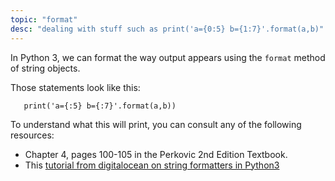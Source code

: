```yaml
---
topic: "format"
desc: "dealing with stuff such as print('a={0:5} b={1:7}'.format(a,b)"
---
```


In Python 3, we can format the way output appears using the `format` method of string
objects.

Those statements look like this:

```
   print('a={:5} b={:7}'.format(a,b))
```

To understand what this will print, you can consult any of the following resources:

* Chapter 4, pages 100-105 in the Perkovic 2nd Edition Textbook.
* This [tutorial from digitalocean on string formatters in Python3](https://www.digitalocean.com/community/tutorials/how-to-use-string-formatters-in-python-3)
